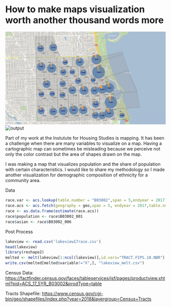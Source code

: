 # How to make maps visualization worth another thousand words more
![output](https://github.com/siravich-khongrod/siravich-khongrod.github.io/blob/master/blog/res/Asians%20in%20Lakeview.jpg?raw=true)
![output](https://github.com/siravich-khongrod/siravich-khongrod.github.io/blob/master/blog/res/Asians%20in%20Uptown.jpg?raw=true)

Part of my work at the Instutute for Housing Studies is mapping. It has been a challenge when there are many variables to visualize on a map. Having a cartographic map can sometimes be misleading because we perceive not only the color contrast but the area of shapes drawn on the map.

I was making a map that visualizes population and the share of population with certain characteristics. I would like to share my methodology so I made another visualization for demographic composition of ethnicity for a community area.

Data
``` R
race.var <- acs.lookup(table.number = "B03002",span = 5,endyear = 2017)
race.acs <- acs.fetch(geography = geo,span = 5, endyear = 2017,table.number = "B03002")
race <- as.data.frame(estimate(race.acs))
race$population <- race$B03002_001
race$asian <- race$B03002_006
```

Post Process
``` R
lakeview <- read.csv('lakeview17race.csv')
head(lakeview)
library(reshape2)
melted <- melt(lakeview[1:ncol(lakeview)],id.vars="TRACT.FIPS.10.NBR")
write.csv(melted[melted$variable!="X",], "lakeview_melt.csv")
```

Census Data: https://factfinder.census.gov/faces/tableservices/jsf/pages/productview.xhtml?pid=ACS_17_5YR_B03002&prodType=table

Tracts Shapefile: https://www.census.gov/cgi-bin/geo/shapefiles/index.php?year=2018&layergroup=Census+Tracts
